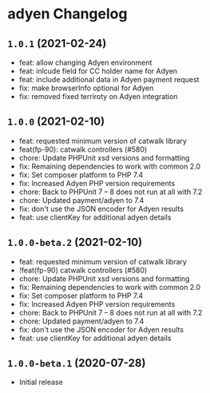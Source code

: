 # adyen Changelog

## `1.0.1` (2021-02-24)

* feat: allow changing Adyen environment
* feat: inlcude field for CC holder name for Adyen
* feat: include additional data in Adyen payment request
* fix: make browserInfo optional for Adyen
* fix: removed fixed terriroty on Adyen integration

## `1.0.0` (2021-02-10)

* feat: requested minimum version of catwalk library
* feat(fp-90): catwalk controllers (#580)
* chore: Update PHPUnit xsd versions and formatting
* fix: Remaining dependencies to work with common 2.0
* fix: Set composer platform to PHP 7.4
* fix: Increased Adyen PHP version requirements
* chore: Back to PHPUnit 7 – 8 does not run at all with 7.2
* chore: Updated payment/adyen to 7.4
* fix: don't use the JSON encoder for Adyen results
* feat: use clientKey for additional adyen details

## `1.0.0-beta.2` (2021-02-10)

* feat: requested minimum version of catwalk library
* !feat(fp-90) catwalk controllers (#580)
* chore: Update PHPUnit xsd versions and formatting
* fix: Remaining dependencies to work with common 2.0
* fix: Set composer platform to PHP 7.4
* fix: Increased Adyen PHP version requirements
* chore: Back to PHPUnit 7 – 8 does not run at all with 7.2
* chore: Updated payment/adyen to 7.4
* fix: don't use the JSON encoder for Adyen results
* feat: use clientKey for additional adyen details

## `1.0.0-beta.1` (2020-07-28)

* Initial release
